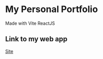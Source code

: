 # My Personal Portfolio

Made with Vite ReactJS

## Link to my web app

[Site](arensagun2.vercel.app)
